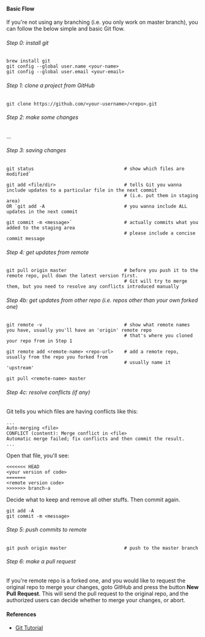 #### Basic Flow

If you're not using any branching (i.e. you only work on master branch), you can follow the below simple and basic Git flow.

###### Step 0: install git

```
brew install git  
git config --global user.name <your-name> 
git config --global user.email <your-email>
```  

###### Step 1: clone a project from GitHub

`git clone https://github.com/<your-username>/<repo>.git`  

###### Step 2: make some changes

...

###### Step 3: saving changes

```
git status                                 # show which files are modified`  

git add <file/dir>                         # tells Git you wanna include updates to a particular file in the next commit  
                                           # (i.e. put them in staging area)
OR `git add -A                             # you wanna include ALL updates in the next commit

git commit -m <message>`                   # actually commits what you added to the staging area
                                           # please include a concise commit message
```

###### Step 4: get updates from remote

```
git pull origin master                     # before you push it to the remote repo, pull down the latest version first.
                                           # Git will try to merge them, but you need to resolve any conflicts introduced manually  
```

###### Step 4b: get updates from other repo (i.e. repos other than your own forked one)

```
git remote -v                              # show what remote names you have, usually you'll have an 'origin' remote repo  
                                           # that's where you cloned your repo from in Step 1  

git remote add <remote-name> <repo-url>    # add a remote repo, usually from the repo you forked from
                                           # usually name it 'upstream'  

git pull <remote-name> master
```

###### Step 4c: resolve conflicts (if any)

Git tells you which files are having conflicts like this:  

```
...
Auto-merging <file>
CONFLICT (content): Merge conflict in <file>
Automatic merge failed; fix conflicts and then commit the result.
...
```

Open that file, you'll see:

```
<<<<<<< HEAD
<your version of code>
=======
<remote version code>
>>>>>>> branch-a
```

Decide what to keep and remove all other stuffs. Then commit again.  

```
git add -A 
git commit -m <message>
```

###### Step 5: push commits to remote

```
git push origin master                     # push to the master branch
```

###### Step 6: make a pull request

If you're remote repo is a forked one, and you would like to request the original repo to merge your changes, goto GitHub and press the button __New Pull Request__. This will send the pull request to the original repo, and the authorized users can decide whether to merge your changes, or abort.

#### References

- [Git Tutorial](https://www.atlassian.com/git/tutorials)

